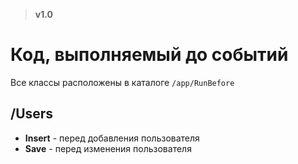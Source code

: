> **v1.0**

# Код, выполняемый до событий
Все классы расположены в каталоге `/app/RunBefore`

## /Users
- **Insert** - перед добавления пользователя
- **Save** - перед изменения пользователя
